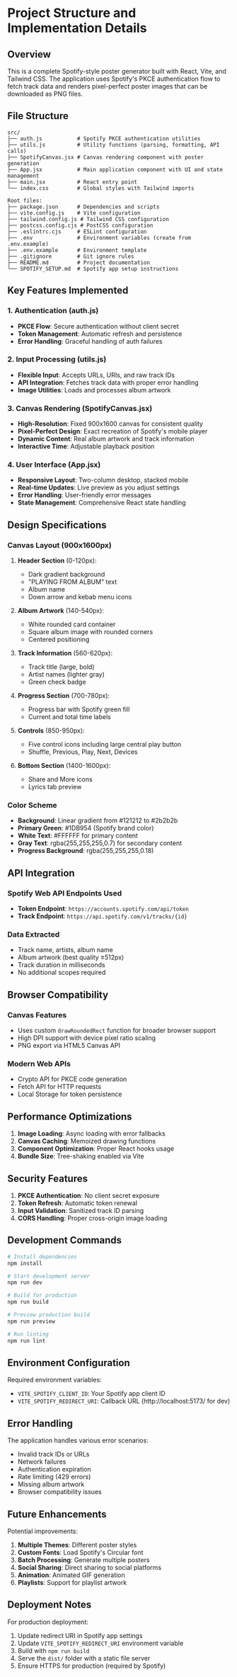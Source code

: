 # Project Structure and Implementation Details

## Overview
This is a complete Spotify-style poster generator built with React, Vite, and Tailwind CSS. The application uses Spotify's PKCE authentication flow to fetch track data and renders pixel-perfect poster images that can be downloaded as PNG files.

## File Structure
```
src/
├── auth.js           # Spotify PKCE authentication utilities
├── utils.js          # Utility functions (parsing, formatting, API calls)
├── SpotifyCanvas.jsx # Canvas rendering component with poster generation
├── App.jsx           # Main application component with UI and state management
├── main.jsx          # React entry point
└── index.css         # Global styles with Tailwind imports

Root files:
├── package.json      # Dependencies and scripts
├── vite.config.js    # Vite configuration
├── tailwind.config.js # Tailwind CSS configuration
├── postcss.config.cjs # PostCSS configuration
├── .eslintrc.cjs     # ESLint configuration
├── .env              # Environment variables (create from .env.example)
├── .env.example      # Environment template
├── .gitignore        # Git ignore rules
├── README.md         # Project documentation
└── SPOTIFY_SETUP.md  # Spotify app setup instructions
```

## Key Features Implemented

### 1. Authentication (auth.js)
- **PKCE Flow**: Secure authentication without client secret
- **Token Management**: Automatic refresh and persistence
- **Error Handling**: Graceful handling of auth failures

### 2. Input Processing (utils.js)
- **Flexible Input**: Accepts URLs, URIs, and raw track IDs
- **API Integration**: Fetches track data with proper error handling
- **Image Utilities**: Loads and processes album artwork

### 3. Canvas Rendering (SpotifyCanvas.jsx)
- **High-Resolution**: Fixed 900x1600 canvas for consistent quality
- **Pixel-Perfect Design**: Exact recreation of Spotify's mobile player
- **Dynamic Content**: Real album artwork and track information
- **Interactive Time**: Adjustable playback position

### 4. User Interface (App.jsx)
- **Responsive Layout**: Two-column desktop, stacked mobile
- **Real-time Updates**: Live preview as you adjust settings
- **Error Handling**: User-friendly error messages
- **State Management**: Comprehensive React state handling

## Design Specifications

### Canvas Layout (900x1600px)
1. **Header Section** (0-120px):
   - Dark gradient background
   - "PLAYING FROM ALBUM" text
   - Album name
   - Down arrow and kebab menu icons

2. **Album Artwork** (140-540px):
   - White rounded card container
   - Square album image with rounded corners
   - Centered positioning

3. **Track Information** (560-620px):
   - Track title (large, bold)
   - Artist names (lighter gray)
   - Green check badge

4. **Progress Section** (700-780px):
   - Progress bar with Spotify green fill
   - Current and total time labels

5. **Controls** (850-950px):
   - Five control icons including large central play button
   - Shuffle, Previous, Play, Next, Devices

6. **Bottom Section** (1400-1600px):
   - Share and More icons
   - Lyrics tab preview

### Color Scheme
- **Background**: Linear gradient from #121212 to #2b2b2b
- **Primary Green**: #1DB954 (Spotify brand color)
- **White Text**: #FFFFFF for primary content
- **Gray Text**: rgba(255,255,255,0.7) for secondary content
- **Progress Background**: rgba(255,255,255,0.18)

## API Integration

### Spotify Web API Endpoints Used
- **Token Endpoint**: `https://accounts.spotify.com/api/token`
- **Track Endpoint**: `https://api.spotify.com/v1/tracks/{id}`

### Data Extracted
- Track name, artists, album name
- Album artwork (best quality ≥512px)
- Track duration in milliseconds
- No additional scopes required

## Browser Compatibility

### Canvas Features
- Uses custom `drawRoundedRect` function for broader browser support
- High DPI support with device pixel ratio scaling
- PNG export via HTML5 Canvas API

### Modern Web APIs
- Crypto API for PKCE code generation
- Fetch API for HTTP requests
- Local Storage for token persistence

## Performance Optimizations

1. **Image Loading**: Async loading with error fallbacks
2. **Canvas Caching**: Memoized drawing functions
3. **Component Optimization**: Proper React hooks usage
4. **Bundle Size**: Tree-shaking enabled via Vite

## Security Features

1. **PKCE Authentication**: No client secret exposure
2. **Token Refresh**: Automatic token renewal
3. **Input Validation**: Sanitized track ID parsing
4. **CORS Handling**: Proper cross-origin image loading

## Development Commands

```bash
# Install dependencies
npm install

# Start development server
npm run dev

# Build for production
npm run build

# Preview production build
npm run preview

# Run linting
npm run lint
```

## Environment Configuration

Required environment variables:
- `VITE_SPOTIFY_CLIENT_ID`: Your Spotify app client ID
- `VITE_SPOTIFY_REDIRECT_URI`: Callback URL (http://localhost:5173/ for dev)

## Error Handling

The application handles various error scenarios:
- Invalid track IDs or URLs
- Network failures
- Authentication expiration
- Rate limiting (429 errors)
- Missing album artwork
- Browser compatibility issues

## Future Enhancements

Potential improvements:
1. **Multiple Themes**: Different poster styles
2. **Custom Fonts**: Load Spotify's Circular font
3. **Batch Processing**: Generate multiple posters
4. **Social Sharing**: Direct sharing to social platforms
5. **Animation**: Animated GIF generation
6. **Playlists**: Support for playlist artwork

## Deployment Notes

For production deployment:
1. Update redirect URI in Spotify app settings
2. Update `VITE_SPOTIFY_REDIRECT_URI` environment variable
3. Build with `npm run build`
4. Serve the `dist/` folder with a static file server
5. Ensure HTTPS for production (required by Spotify)
